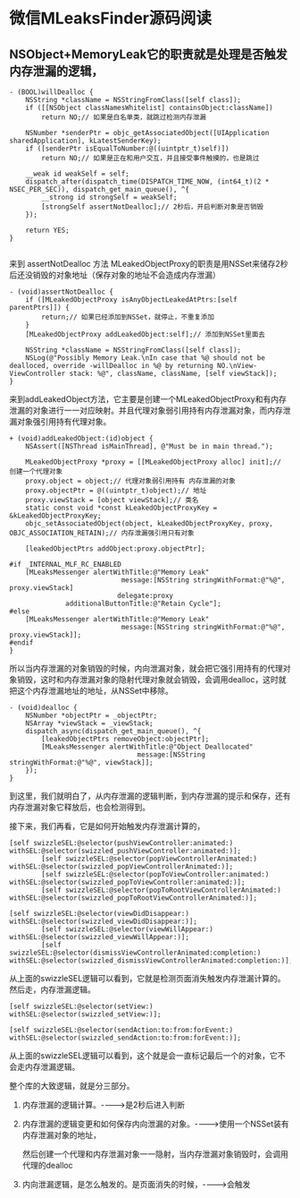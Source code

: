 # 微信MLeaksFinder源码阅读



## NSObject+MemoryLeak它的职责就是处理是否触发内存泄漏的逻辑，

```
- (BOOL)willDealloc {
    NSString *className = NSStringFromClass([self class]);
    if ([[NSObject classNamesWhitelist] containsObject:className])
        return NO;// 如果是白名单类，就跳过检测内存泄漏
    
    NSNumber *senderPtr = objc_getAssociatedObject([UIApplication sharedApplication], kLatestSenderKey);
    if ([senderPtr isEqualToNumber:@((uintptr_t)self)])
        return NO;// 如果是正在和用户交互，并且接受事件触摸的，也是跳过
    
    __weak id weakSelf = self;
    dispatch_after(dispatch_time(DISPATCH_TIME_NOW, (int64_t)(2 * NSEC_PER_SEC)), dispatch_get_main_queue(), ^{
        __strong id strongSelf = weakSelf;
        [strongSelf assertNotDealloc];// 2秒后，开启判断对象是否销毁
    });
    
    return YES;
}


```

来到 assertNotDealloc 方法 MLeakedObjectProxy的职责是用NSSet来储存2秒后还没销毁的对象地址（保存对象的地址不会造成内存泄漏）



```
- (void)assertNotDealloc {
    if ([MLeakedObjectProxy isAnyObjectLeakedAtPtrs:[self parentPtrs]]) {
        return;// 如果已经添加到NSSet，就停止，不重复添加
    }
    [MLeakedObjectProxy addLeakedObject:self];// 添加到NSSet里面去
    
    NSString *className = NSStringFromClass([self class]);
    NSLog(@"Possibly Memory Leak.\nIn case that %@ should not be dealloced, override -willDealloc in %@ by returning NO.\nView-ViewController stack: %@", className, className, [self viewStack]);
}
```

来到addLeakedObject方法，它主要是创建一个MLeakedObjectProxy和有内存泄漏的对象进行一一对应映射。并且代理对象弱引用持有内存泄漏对象，而内存泄漏对象强引用持有代理对象。



```
+ (void)addLeakedObject:(id)object {
    NSAssert([NSThread isMainThread], @"Must be in main thread.");
    
    MLeakedObjectProxy *proxy = [[MLeakedObjectProxy alloc] init];// 创建一个代理对象
    proxy.object = object;// 代理对象弱引用持有 内存泄漏的对象
    proxy.objectPtr = @((uintptr_t)object);// 地址
    proxy.viewStack = [object viewStack];// 类名
    static const void *const kLeakedObjectProxyKey = &kLeakedObjectProxyKey;
    objc_setAssociatedObject(object, kLeakedObjectProxyKey, proxy, OBJC_ASSOCIATION_RETAIN);// 内存泄漏强引用只有对象
    
    [leakedObjectPtrs addObject:proxy.objectPtr];
    
#if _INTERNAL_MLF_RC_ENABLED
    [MLeaksMessenger alertWithTitle:@"Memory Leak"
                            message:[NSString stringWithFormat:@"%@", proxy.viewStack]
                           delegate:proxy
              additionalButtonTitle:@"Retain Cycle"];
#else
    [MLeaksMessenger alertWithTitle:@"Memory Leak"
                            message:[NSString stringWithFormat:@"%@", proxy.viewStack]];
#endif
}
```

所以当内存泄漏的对象销毁的时候，内向泄漏对象，就会把它强引用持有的代理对象销毁，这时和内存泄漏对象的隐射代理对象就会销毁，会调用dealloc，这时就把这个内存泄漏地址的地址，从NSSet中移除。



```
- (void)dealloc {
    NSNumber *objectPtr = _objectPtr;
    NSArray *viewStack = _viewStack;
    dispatch_async(dispatch_get_main_queue(), ^{
        [leakedObjectPtrs removeObject:objectPtr];
        [MLeaksMessenger alertWithTitle:@"Object Deallocated"
                                message:[NSString stringWithFormat:@"%@", viewStack]];
    });
}
```

到这里，我们就明白了，从内存泄漏的逻辑判断，到内存泄漏的提示和保存，还有内存泄漏对象它释放后，也会检测得到。

接下来，我们再看，它是如何开始触发内存泄漏计算的，

```
[self swizzleSEL:@selector(pushViewController:animated:) withSEL:@selector(swizzled_pushViewController:animated:)];
        [self swizzleSEL:@selector(popViewControllerAnimated:) withSEL:@selector(swizzled_popViewControllerAnimated:)];
        [self swizzleSEL:@selector(popToViewController:animated:) withSEL:@selector(swizzled_popToViewController:animated:)];
        [self swizzleSEL:@selector(popToRootViewControllerAnimated:) withSEL:@selector(swizzled_popToRootViewControllerAnimated:)];
```

```
[self swizzleSEL:@selector(viewDidDisappear:) withSEL:@selector(swizzled_viewDidDisappear:)];
        [self swizzleSEL:@selector(viewWillAppear:) withSEL:@selector(swizzled_viewWillAppear:)];
        [self swizzleSEL:@selector(dismissViewControllerAnimated:completion:) withSEL:@selector(swizzled_dismissViewControllerAnimated:completion:)];
```

从上面的swizzleSEL逻辑可以看到，它就是检测页面消失触发内存泄漏计算的。然后走，内存泄漏逻辑。

```
[self swizzleSEL:@selector(setView:) withSEL:@selector(swizzled_setView:)];
```

```
[self swizzleSEL:@selector(sendAction:to:from:forEvent:) withSEL:@selector(swizzled_sendAction:to:from:forEvent:)];
```

从上面的swizzleSEL逻辑可以看到，这个就是会一直标记最后一个的对象，它不会走内存泄漏逻辑。



整个库的大致逻辑，就是分三部分。

1. 内存泄漏的逻辑计算。---->是2秒后进入判断

2. 内存泄漏的逻辑变更和如何保存内向泄漏的对象。---->使用一个NSSet装有内存泄漏对象的地址，

   然后创建一个代理和内存泄漏对象一一隐射，当内存泄漏对象销毁时，会调用代理的dealloc

3. 内向泄漏逻辑，是怎么触发的。是页面消失的时候，---->会触发